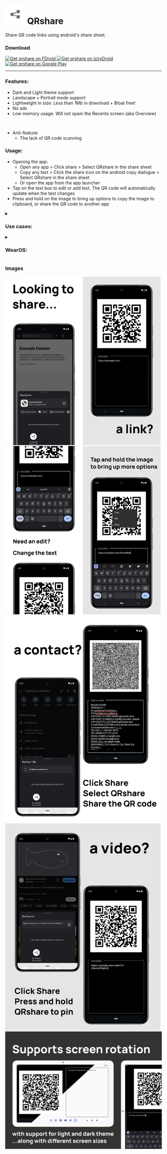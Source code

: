 # <img src="fastlane/metadata/android/en-US/images/icon.png" alt="drawing" style="width:64px"/> QRshare

Share QR code links using android's share sheet.

### Download
<a href="https://f-droid.org/en/packages/com.wchung.qrshare/">
  <img src="https://fdroid.gitlab.io/artwork/badge/get-it-on.png"
    alt="Get qrshare on FDroid"
    height="75">
</a>
<a href="https://apt.izzysoft.de/fdroid/index/apk/com.wchung.qrshare">
  <img src="https://gitlab.com/IzzyOnDroid/repo/-/raw/master/assets/IzzyOnDroid.png"
    alt="Get qrshare on IzzyDroid"
    height="75">
</a>
<a href="https://play.google.com/store/apps/details?id=com.wchung.qrshare">
  <img src="https://play.google.com/intl/en_us/badges/images/generic/en-play-badge.png"
    alt="Get qrshare on Google Play"
    height="75">
</a>

---

### Features:
- Dark and Light theme support
- Landscape + Portrait mode support
- Lightweight in size: Less than 1Mb in download + Bloat free!
- No ads
- Low memory usage: Will not spam the Recents screen (aka Overview)

<br>

- Anti-feature:
  - The lack of QR code scanning

### Usage:
- Opening the app:
  - Open any app > Click share > Select QRshare in the share sheet
  - Copy any text > Click the share icon on the android copy dialogue > Select QRshare in the share sheet
  - Or open the app from the app launcher
- Tap on the text box to edit or add text. The QR code will automatically update when the text changes
- Press and hold on the image to bring up options to copy the image to clipboard, or share the QR code to another app

<details><summary><h3>Use cases:</h3></summary>

- Sharing links quickly.
  - eg:
    - Sharing app links for profiles: Instagram / Venmo / Whatsapp / Telegram / etc.
    - Web pages
- Sharing contacts
  - Contact app > Share > QRshare
- Sharing text files
  - File manager > Share > QRshare

</details>

<details><summary><h3>WearOS:</h3></summary>

- Not supported in master branch, but [a rudimentary draft can be found on the wear branch](https://github.com/mrwm/QRshare/tree/wear).
- Will not be merged in master branch, as it includes Google Play Services.

</details>

### Images

<img src="fastlane/metadata/android/en-US/images/phoneScreenshots/0.png" style="width:250px;"><img src="fastlane/metadata/android/en-US/images/phoneScreenshots/1.png" style="width:250px;"><img src="fastlane/metadata/android/en-US/images/phoneScreenshots/2.png" style="width:250px;"><img src="fastlane/metadata/android/en-US/images/phoneScreenshots/3.png" style="width:250px;">
<img src="fastlane/metadata/android/en-US/images/phoneScreenshots/4.png" style="width:500px;"><img src="fastlane/metadata/android/en-US/images/phoneScreenshots/5.png" style="width:500px;">
<img src="fastlane/metadata/android/en-US/images/phoneScreenshots/6.png" style="width:1000px;">
